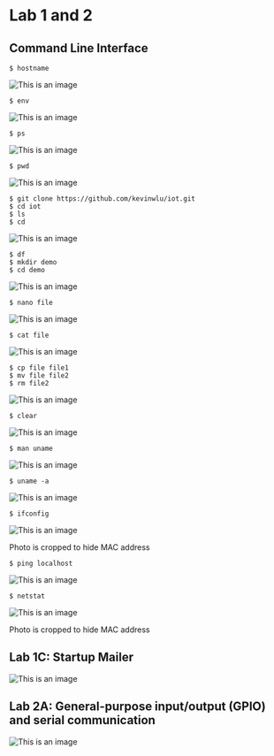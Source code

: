 # Lab 1 and 2

## Command Line Interface

```ssh
$ hostname
```
![This is an image](https://github.com/Arif12467/Design-6-AIA/blob/555ef97d783beb72b295684bad5b1294302b59e0/Lab%201%20and%202/Photos/hostname.png)

```ssh
$ env
```
![This is an image](https://github.com/Arif12467/Design-6-AIA/blob/555ef97d783beb72b295684bad5b1294302b59e0/Lab%201%20and%202/Photos/env.png)

```ssh
$ ps
```
![This is an image](https://github.com/Arif12467/Design-6-AIA/blob/555ef97d783beb72b295684bad5b1294302b59e0/Lab%201%20and%202/Photos/ps.png)

```ssh
$ pwd
```
![This is an image](https://github.com/Arif12467/Design-6-AIA/blob/555ef97d783beb72b295684bad5b1294302b59e0/Lab%201%20and%202/Photos/pwd.png)

```ssh
$ git clone https://github.com/kevinwlu/iot.git
$ cd iot
$ ls
$ cd
```
![This is an image](https://github.com/Arif12467/Design-6-AIA/blob/555ef97d783beb72b295684bad5b1294302b59e0/Lab%201%20and%202/Photos/git%20clone%20-%20cd.png)

```ssh
$ df
$ mkdir demo
$ cd demo
```
![This is an image](https://github.com/Arif12467/Design-6-AIA/blob/3c359c407bc0823cb492b0f5337a948d07b4029e/Lab%201%20and%202/Photos/df%20-%20cd.png)

```ssh
$ nano file
```
![This is an image](https://github.com/Arif12467/Design-6-AIA/blob/3c359c407bc0823cb492b0f5337a948d07b4029e/Lab%201%20and%202/Photos/nano%20file.png)

```ssh
$ cat file
```
![This is an image](https://github.com/Arif12467/Design-6-AIA/blob/faa09789f0d38c9e2f1294fee151e242efef5147/Lab%201%20and%202/Photos/cat.png)

```ssh
$ cp file file1
$ mv file file2
$ rm file2
```
![This is an image](https://github.com/Arif12467/Design-6-AIA/blob/faa09789f0d38c9e2f1294fee151e242efef5147/Lab%201%20and%202/Photos/cp%20-%20rm.png)

```ssh
$ clear
```
![This is an image](https://github.com/Arif12467/Design-6-AIA/blob/faa09789f0d38c9e2f1294fee151e242efef5147/Lab%201%20and%202/Photos/clear.png)

```ssh
$ man uname
```
![This is an image](https://github.com/Arif12467/Design-6-AIA/blob/faa09789f0d38c9e2f1294fee151e242efef5147/Lab%201%20and%202/Photos/man%20uname.png)

```ssh
$ uname -a
```
![This is an image](https://github.com/Arif12467/Design-6-AIA/blob/faa09789f0d38c9e2f1294fee151e242efef5147/Lab%201%20and%202/Photos/uname%20-a.png)

```ssh
$ ifconfig
```
![This is an image](https://github.com/Arif12467/Design-6-AIA/blob/faa09789f0d38c9e2f1294fee151e242efef5147/Lab%201%20and%202/Photos/ifconfig-donotpost-macaddress.png)

Photo is cropped to hide MAC address

```ssh
$ ping localhost
```
![This is an image](https://github.com/Arif12467/Design-6-AIA/blob/faa09789f0d38c9e2f1294fee151e242efef5147/Lab%201%20and%202/Photos/ping.png)

```ssh
$ netstat
```
![This is an image](https://github.com/Arif12467/Design-6-AIA/blob/faa09789f0d38c9e2f1294fee151e242efef5147/Lab%201%20and%202/Photos/netstat-crop.png)

Photo is cropped to hide MAC address

## Lab 1C: Startup Mailer
![This is an image](https://github.com/Arif12467/Design-6-AIA/blob/357ba0a9f82e36dbe75ad1820702e9aa4d1e87d3/Lab%201%20and%202/Photos/Lab%201.png)

## Lab 2A: General-purpose input/output (GPIO) and serial communication
![This is an image](https://github.com/Arif12467/Design-6-AIA/blob/357ba0a9f82e36dbe75ad1820702e9aa4d1e87d3/Lab%201%20and%202/Photos/lab%202.png)
